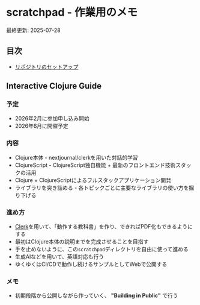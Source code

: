 # scratchpad - 作業用のメモ

最終更新: 2025-07-28

## 目次

- [リポジトリのセットアップ](./setup.md)

## Interactive Clojure Guide

### 予定

- 2026年2月に参加申し込み開始
- 2026年6月に開催予定

### 内容

- Clojure本体 - nextjournal/clerkを用いた対話的学習
- ClojureScript - ClojureScript独自機能 + 最新のフロントエンド技術スタックの活用
- Clojure + ClojureScriptによるフルスタックアプリケーション開発
- ライブラリを突き詰める - 各トピックごとに主要なライブラリの使い方を掘り下げる

### 進め方

- [Clerk](https://github.com/nextjournal/clerk)を用いて、「動作する教科書」を作り、できればPDF化もできるようにする
- 最初はClojure本体の説明までを完成させることを目指す
- 手を止めないように、この`scratchpad`ディレクトリを自由に使って進める
- 生成AIなどを用いて、英語対応も行う
- ゆくゆくはCI/CDで動作し続けるサンプルとしてWebで公開する

### メモ

- 初期段階から公開しながら作っていく、 **"Building in Public"** で行う